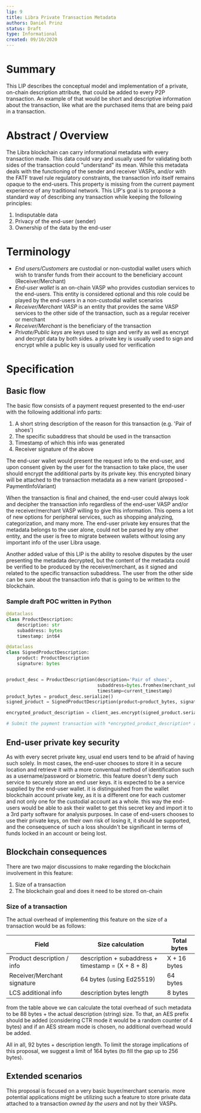 ```yaml
---
lip: 9
title: Libra Private Transaction Metadata
authors: Daniel Prinz
status: Draft
type: Informational
created: 09/10/2020
---
```

# Summary
This LIP describes the conceptual model and implementation of a private, on-chain description attribute, that could be added to every P2P transaction. An example of that would be short and descriptive information about the transaction, like what are the purchased items that are being paid in a transaction. 

# Abstract / Overview
The Libra blockchain can carry informational metadata with every transaction made. This data could vary and usually used for validating both sides of the transaction could "understand" its mean. While this metadata deals with the functioning of the sender and receiver VASPs, and/or with the FATF travel rule regulatory constraints, the transaction info itself remains opaque to the end-users. This property is missing from the current payment experience of any traditional network.
This LIP's goal is to propose a standard way of describing any transaction while keeping the following principles:
1. Indisputable data
2. Privacy of the end-user (sender)
3. Ownership of the data by the end-user 


# Terminology
* *End users/Customers* are custodial or non-custodial wallet users which wish to transfer funds from their account to the beneficiary account (Receiver/Merchant)
* *End-user wallet* is an on-chain VASP who provides custodian services to the end-users. This entity is considered optional and this role could be played by the end-users in a non-custodial wallet scenarios
* *Receiver/Merchant VASP* is an entity that provides the same VASP services to the other side of the transaction, such as a regular receiver or merchant
* *Receiver/Merchant* is the beneficiary of the transaction
* *Private/Public keys* are keys used to sign and verify as well as encrypt and decrypt data by both sides. a private key is usually used to sign and encrypt while a public key is usually used for verification  


# Specification
## Basic flow

The basic flow consists of a payment request presented to the end-user with the following additional info parts:
1. A short string description of the reason for this transaction (e.g. 'Pair of shoes')
2. The specific subaddress that should be used in the transaction 
3. Timestamp of which this info was generated
4. Receiver signature of the above

The end-user wallet would present the request info to the end-user, and upon consent given by the user for the transaction to take place, the user should encrypt the additional parts by its private key. this encrypted binary will be attached to the transaction metadata as a new variant (proposed - PaymentInfoVariant)

When the transaction is final and chained, the end-user could always look and decipher the transaction info regardless of the end-user VASP and/or the receiver/merchant VASP willing to give this information. This opens a lot of new options for peripheral services, such as shopping analyzing, categorization, and many more. The end-user private key ensures that the metadata belongs to the user alone, could not be parsed by any other entity, and the user is free to migrate between wallets without losing any important info of the user Libra usage. 

Another added value of this LIP is the ability to resolve disputes by the user presenting the metadata decrypted, but the content of the metadata could be verified to be produced by the receiver/merchant, as it signed and related to the specific transaction subaddress. 
The user from the other side can be sure about the transaction info that is going to be written to the blockchain. 

### Sample draft POC written in Python
```python
@dataclass
class ProductDescription:
    description: str
    subaddress: bytes
    timestamp: int64

@dataclass
class SignedProductDescription:
    product: ProductDescription
    signature: bytes


product_desc = ProductDescription(description='Pair of shoes',
                                  subaddress=bytes.fromhex(merchant_subaddress),
                                  timestamp=current_timestamp)
product_bytes = product_desc.serialize()
signed_product = SignedProductDescription(product=product_bytes, signature=merchant_key.sign(product_bytes))

encrypted_product_description = client_aes.encrypt(signed_product.serialize())

# Submit the payment transaction with *encrypted_product_description* as metadata variant
```

## End-user private key security
As with every secret private key, usual end users tend to be afraid of having such solely. In most cases, the end-user chooses to store it in a secure location and retrieve it with a more conventual method of identification such as a username/password or biometric. this feature doesn't deny such service to securely store an end user keys. it is expected to be a service supplied by the end-user wallet. it is distinguished from the wallet blockchain account private key, as it is a different one for each customer and not only one for the custodial account as a whole. this way the end-users would be able to ask their wallet to get this secret key and import it to a 3rd party software for analysis purposes. In case of end-users chooses to use their private keys, on their own risk of losing it, it should be supported, and the consequence of such a loss shouldn't be significant in terms of funds locked in an account or being lost.  

## Blockchain consequences
There are two major discussions to make regarding the blockchain involvement in this feature: 
1. Size of a transaction
2. The blockchain goal and does it need to be stored on-chain

### Size of a transaction
The actual overhead of implementing this feature on the size of a transaction would be as follows:

| Field                       | Size calculation                                       | Total bytes  |
| --------------------------- | ------------------------------------------------------ | ------------ |
| Product description / info  | description + subaddress + timestamp = (X + 8 + 8)     | X + 16 bytes |
| Receiver/Merchant signature | 64 bytes (using Ed25519)                               | 64 bytes     |
| LCS additional info         | description bytes length                               | 8 bytes      |


from the table above we can calculate the total overhead of such metadata to be 88 bytes + the actual description (string) size.
To that, an AES prefix should be added (considering CTR mode it would be a random counter of 4 bytes) and if an AES stream mode is chosen, no additional overhead would be added. 

All in all, 92 bytes + description length. To limit the storage implications of this proposal, we suggest a limit of 164 bytes (to fill the gap up to 256 bytes).

## Extended scenarios
This proposal is focused on a very basic buyer/merchant scenario. more potential applications might be utilizing such a feature to store private data attached to a transaction *owned by the users* and not by their VASPs. 

